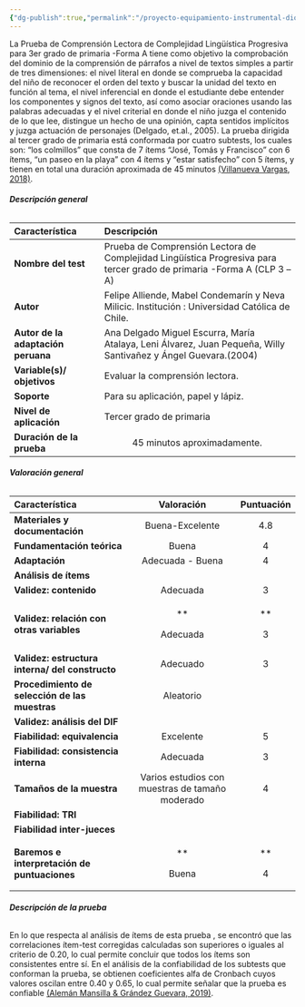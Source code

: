 ```yaml
---
{"dg-publish":true,"permalink":"/proyecto-equipamiento-instrumental-dioses/prueba-de-comprension-lectora-de-complejidad-lingueistica-progresiva-para-tercer-grado-de-primaria-forma-a-clp-3-a/"}
---
```


La Prueba  de  Comprensión  Lectora  de Complejidad Lingüística Progresiva para 3er grado de primaria -Forma A tiene como objetivo la comprobación del dominio de la comprensión de párrafos a nivel de textos simples a partir de tres dimensiones: el nivel literal en donde se comprueba la capacidad del niño de reconocer el orden del texto y buscar la unidad del texto en función al tema, el nivel inferencial en donde el estudiante debe entender los componentes y signos del texto, así como asociar oraciones usando las palabras adecuadas y el nivel criterial en donde el niño juzga el contenido de lo que lee, distingue un hecho de una opinión, capta sentidos implícitos y juzga actuación de personajes (Delgado, et.al., 2005). La prueba dirigida al tercer grado de primaria está conformada por cuatro subtests, los cuales son: “los colmillos” que consta de 7 ítems “José, Tomás y Francisco” con 6 ítems, “un paseo en la playa” con 4 ítems y “estar satisfecho” con 5 ítems, y tienen en total una duración aproximada de 45 minutos [(Villanueva Vargas, 2018)](https://www.zotero.org/google-docs/?1QasKZ). 
###### <a name="_s4lr0172zetf"></a>**Descripción general**

|**Característica**|**Descripción**|
| :- | :- |
|**Nombre del test**|Prueba  de  Comprensión  Lectora  de Complejidad Lingüística Progresiva para tercer grado de primaria -Forma A  (CLP 3 –A)|
|**Autor**|Felipe Alliende, Mabel Condemarín y Neva Milicic. Institución : Universidad Católica de Chile. |
|**Autor de la adaptación peruana**|Ana Delgado Miguel Escurra, María Atalaya, Leni Álvarez, Juan Pequeña, Willy Santivañez y Ángel Guevara.(2004)|
|**Variable(s)/ objetivos**|Evaluar la comprensión lectora.|
|**Soporte**|Para su aplicación, papel y lápiz. |
|**Nivel de aplicación**|Tercer grado de primaria|
|**Duración de la prueba**|`      `45 minutos aproximadamente. |
###### <a name="_34ows14tqn5u"></a>**Valoración general**

|**Característica**|**Valoración**|**Puntuación**|
| :- | :-: | :-: |
|**Materiales y documentación**|Buena-Excelente|4\.8|
|**Fundamentación teórica**|Buena|4|
|**Adaptación**|Adecuada - Buena|4|
|**Análisis de ítems**|||
|**Validez: contenido**|Adecuada|3|
|**Validez: relación con otras variables**|<p>** </p><p>Adecuada</p>|<p>** </p><p>3</p>|
|**Validez: estructura interna/ del constructo**|Adecuado |3|
|**Procedimiento de selección de las muestras**|Aleatorio||
|**Validez: análisis del DIF**|||
|**Fiabilidad: equivalencia**|Excelente|5|
|**Fiabilidad: consistencia interna**|Adecuada|3|
|**Tamaños de la muestra**|Varios estudios con muestras de tamaño moderado|4|
|**Fiabilidad: TRI**|||
|**Fiabilidad inter-jueces**|||
|**Baremos e interpretación de puntuaciones**|<p>** </p><p>Buena</p>|<p>** </p><p>4</p>|
###### <a name="_qxhp7cu6h4wk"></a><a name="_hc2cuftdmbyy"></a>**Descripción de la prueba**
En  lo  que  respecta  al  análisis  de  ítems  de  esta  prueba ,  se  encontró  que  las correlaciones  ítem-test  corregidas  calculadas  son  superiores  o  iguales  al  criterio  de  0.20, lo  cual permite  concluir  que  todos  los  ítems  son  consistentes entre sí. En  el  análisis  de  la  confiabilidad  de  los  subtests  que  conforman  la  prueba,  se  obtienen coeficientes  alfa  de  Cronbach  cuyos  valores  oscilan  entre  0.40  y  0.65,  lo  cual permite señalar que la prueba es confiable [(Alemán Mansilla & Grández Guevara, 2019)](https://www.zotero.org/google-docs/?XpOabB).